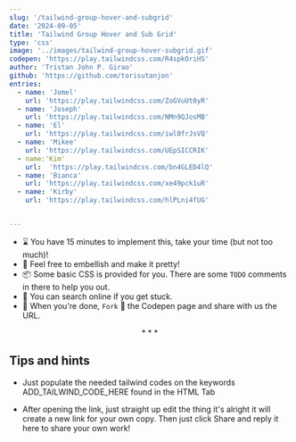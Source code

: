 ```yaml
---
slug: '/tailwind-group-hover-and-subgrid'
date: '2024-09-05'
title: 'Tailwind Group Hover and Sub Grid'
type: 'css'
image: '../images/tailwind-group-hover-subgrid.gif'
codepen: 'https://play.tailwindcss.com/R4spkOriHS'
author: 'Tristan John P. Girao'
github: 'https://github.com/torisutanjon'
entries:
  - name: 'Jomel'
    url: 'https://play.tailwindcss.com/ZoGVuUt0yR'
  - name: 'Joseph'
    url: 'https://play.tailwindcss.com/NMn9QJosMB'
  - name: 'El'
    url: 'https://play.tailwindcss.com/iwl0frJsVQ'
  - name: 'Mikee'
    url: 'https://play.tailwindcss.com/UEpSICCRIK'
  - name:'Kim'
    url:  'https://play.tailwindcss.com/bn4GLED4lQ'
  - name: 'Bianca'
    url: 'https://play.tailwindcss.com/xe49pck1uR'
  - name: 'Kirby'
    url: 'https://play.tailwindcss.com/hlPLni4fUG'


---
```


* ⌛ You have 15 minutes to implement this, take your time (but not too much)!
* 💅 Feel free to embellish and make it pretty!
* 📦 Some basic CSS is provided for you. There are some `TODO` comments in there to help you out.
* 🧙 You can search online if you get stuck.
* 🎉 When you're done, `Fork` 🍴 the Codepen page and share with us the URL.

<p align='center'>* * *</p>

## Tips and hints

- Just populate the needed tailwind codes on the keywords ADD_TAILWIND_CODE_HERE found in the HTML Tab

- After opening the link, just straight up edit the thing it's alright it will create a new link for your own copy. Then just click Share and reply it here to share your own work!
